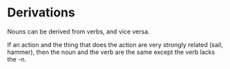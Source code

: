 # Derivations

Nouns can be derived from verbs, and vice versa.

If an action and the thing that does the action are very strongly related (sail, hammer), then the noun and the verb are the same except the verb lacks the -n.